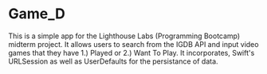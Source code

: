 # Game_D

This is a simple app for the Lighthouse Labs (Programming Bootcamp) midterm project. It allows users to search from the IGDB API and input video games that they have 1.) Played or 2.) Want To Play. It incorporates, Swift's URLSession as well as UserDefaults for the persistance of data. 
